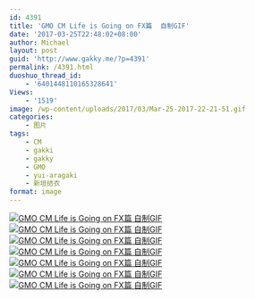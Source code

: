 ```yaml
---
id: 4391
title: 'GMO CM Life is Going on FX篇  自制GIF'
date: '2017-03-25T22:48:02+08:00'
author: Michael
layout: post
guid: 'http://www.gakky.me/?p=4391'
permalink: /4391.html
duoshuo_thread_id:
    - '6401448110165328641'
Views:
    - '1519'
image: /wp-content/uploads/2017/03/Mar-25-2017-22-21-51.gif
categories:
    - 图片
tags:
    - CM
    - gakki
    - gakky
    - GMO
    - yui-aragaki
    - 新垣结衣
format: image
---
```


[![GMO CM Life is Going on FX篇  自制GIF](http://www.yui-aragaki.org/wp-content/uploads/2017/03/Mar-25-2017-22-21-51.gif)](http://www.yui-aragaki.org/wp-content/uploads/2017/03/Mar-25-2017-22-21-51.gif "Mar-25-2017 22-21-51") [![GMO CM Life is Going on FX篇  自制GIF](http://www.yui-aragaki.org/wp-content/uploads/2017/03/Mar-25-2017-22-22-56.gif)](http://www.yui-aragaki.org/wp-content/uploads/2017/03/Mar-25-2017-22-22-56.gif "Mar-25-2017 22-22-56") [![GMO CM Life is Going on FX篇  自制GIF](http://www.yui-aragaki.org/wp-content/uploads/2017/03/Mar-25-2017-22-23-59.gif)](http://www.yui-aragaki.org/wp-content/uploads/2017/03/Mar-25-2017-22-23-59.gif "Mar-25-2017 22-23-59") [![GMO CM Life is Going on FX篇  自制GIF](http://www.yui-aragaki.org/wp-content/uploads/2017/03/Mar-25-2017-22-24-54.gif)](http://www.yui-aragaki.org/wp-content/uploads/2017/03/Mar-25-2017-22-24-54.gif "Mar-25-2017 22-24-54") [![GMO CM Life is Going on FX篇  自制GIF](http://www.yui-aragaki.org/wp-content/uploads/2017/03/Mar-25-2017-22-26-31.gif)](http://www.yui-aragaki.org/wp-content/uploads/2017/03/Mar-25-2017-22-26-31.gif "Mar-25-2017 22-26-31") [![GMO CM Life is Going on FX篇  自制GIF](http://www.yui-aragaki.org/wp-content/uploads/2017/03/Mar-25-2017-22-27-16.gif)](http://www.yui-aragaki.org/wp-content/uploads/2017/03/Mar-25-2017-22-27-16.gif "Mar-25-2017 22-27-16") [![GMO CM Life is Going on FX篇  自制GIF](http://www.yui-aragaki.org/wp-content/uploads/2017/03/Mar-25-2017-22-27-55.gif)](http://www.yui-aragaki.org/wp-content/uploads/2017/03/Mar-25-2017-22-27-55.gif "Mar-25-2017 22-27-55")